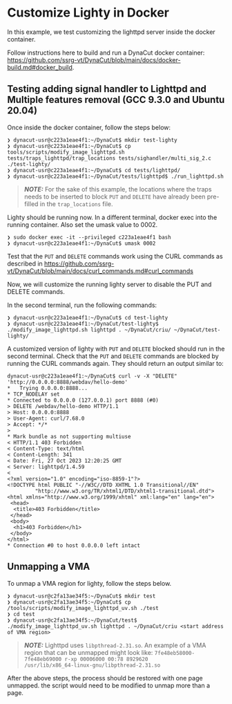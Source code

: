 # Customize Lighty in Docker

In this example, we test customizing the lighttpd server inside the docker container. 

Follow instructions here to build and run a DynaCut docker container: https://github.com/ssrg-vt/DynaCut/blob/main/docs/docker-build.md#docker_build. 

## Testing adding signal handler to Lighttpd and Multiple features removal (GCC 9.3.0 and Ubuntu 20.04)

Once inside the docker container, follow the steps below: 

```
❯ dynacut-usr@c223a1eae4f1:~/DynaCut$ mkdir test-lighty
❯ dynacut-usr@c223a1eae4f1:~/DynaCut$ cp tools/scripts/modify_image_lighttpd.sh tests/traps_lighttpd/trap_locations tests/sighandler/multi_sig_2.c ./test-lighty/
❯ dynacut-usr@c223a1eae4f1:~/DynaCut$ cd tests/lighttpd/
❯ dynacut-usr@c223a1eae4f1:~/DynaCut/tests/lighttpd$ ./run_lighttpd.sh

```
> **_NOTE:_**  For the sake of this example, the locations where the traps needs to be inserted to block `PUT` and `DELETE` have already been pre-filled in the `trap_locations` file. 

Lighty should be running now. In a different terminal, docker exec into the running container. Also set the umask value to 0002. 

```
❯ sudo docker exec -it --privileged c223a1eae4f1 bash
❯ dynacut-usr@c223a1eae4f1:~/DynaCut$ umask 0002
```

Test that the `PUT` and `DELETE` commands work using the CURL commands as described in https://github.com/ssrg-vt/DynaCut/blob/main/docs/curl_commands.md#curl_commands

Now, we will customize the running lighty server to disable the PUT and DELETE commands. 

In the second terminal, run the following commands: 

```
❯ dynacut-usr@c223a1eae4f1:~/DynaCut$ cd test-lighty
❯ dynacut-usr@c223a1eae4f1:~/DynaCut/test-lighty$ ./modify_image_lighttpd.sh lighttpd . ~/DynaCut/criu/ ~/DynaCut/test-lighty/
```

A customized version of lighty with `PUT` and `DELETE` blocked should run in the second terminal. Check that the `PUT` and `DELETE` commands are blocked by running the CURL commands again. They should return an output similar to: 

```
dynacut-usr@c223a1eae4f1:~/DynaCut$ curl -v -X "DELETE" 'http://0.0.0.0:8888/webdav/hello-demo'
*   Trying 0.0.0.0:8888...
* TCP_NODELAY set
* Connected to 0.0.0.0 (127.0.0.1) port 8888 (#0)
> DELETE /webdav/hello-demo HTTP/1.1
> Host: 0.0.0.0:8888
> User-Agent: curl/7.68.0
> Accept: */*
> 
* Mark bundle as not supporting multiuse
< HTTP/1.1 403 Forbidden
< Content-Type: text/html
< Content-Length: 341
< Date: Fri, 27 Oct 2023 12:20:25 GMT
< Server: lighttpd/1.4.59
< 
<?xml version="1.0" encoding="iso-8859-1"?>
<!DOCTYPE html PUBLIC "-//W3C//DTD XHTML 1.0 Transitional//EN"
         "http://www.w3.org/TR/xhtml1/DTD/xhtml1-transitional.dtd">
<html xmlns="http://www.w3.org/1999/xhtml" xml:lang="en" lang="en">
 <head>
  <title>403 Forbidden</title>
 </head>
 <body>
  <h1>403 Forbidden</h1>
 </body>
</html>
* Connection #0 to host 0.0.0.0 left intact
```

## Unmapping a VMA 
To unmap a VMA region for lighty, follow the steps below. 

```
❯ dynacut-usr@c2fa13ae34f5:~/DynaCut$ mkdir test
❯ dynacut-usr@c2fa13ae34f5:~/DynaCut$ cp /tools/scripts/modify_image_lighttpd_uv.sh ./test
❯ cd test
❯ dynacut-usr@c2fa13ae34f5:~/DynaCut/test$ ./modify_image_lighttpd_uv.sh lighttpd . ~/DynaCut/criu <start address of VMA region>
```
> **_NOTE:_**  Lighttpd uses `libpthread-2.31.so`. An example of a VMA region that can be unmapped might look like: `7fe48eb58000-7fe48eb69000 r-xp 00006000 00:78 8929620                    /usr/lib/x86_64-linux-gnu/libpthread-2.31.so`

After the above steps, the process should be restored with one page unmapped. the script would need to be modified to unmap more than a page.  
